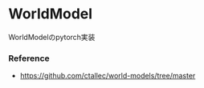# WorldModel
WorldModelのpytorch実装

### Reference
- https://github.com/ctallec/world-models/tree/master